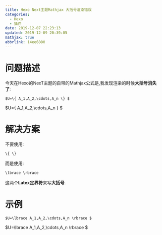 ```yaml
---
title: Hexo Next主题Mathjax 大括号渲染错误
categories: 
  - Hexo
  - 插件
date: 2019-12-07 22:23:13
updated: 2019-12-09 20:39:05
mathjax: true
abbrlink: 14ee6880
---
```

# 问题描述
今天在Hexo的NexT主题的自带的Mathjax公式是,我发现渲染的时候**大括号消失了**:

```
$U=\{ A_1,A_2,\cdots,A_n \} $
```
$U=\{ A_1,A_2,\cdots,A_n \} $

# 解决方案
不要使用:
```
\{ \}
```
而是使用:
```
\lbrace \rbrace
```
这两个**Latex定界符**来写**大括号**.
# 示例
```
$U=\lbrace A_1,A_2,\cdots,A_n \rbrace $
```
$U=\lbrace A_1,A_2,\cdots,A_n \rbrace $
